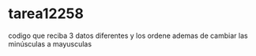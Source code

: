 # tarea12258
codigo que reciba 3 datos diferentes y los ordene ademas de cambiar las minúsculas a mayusculas
